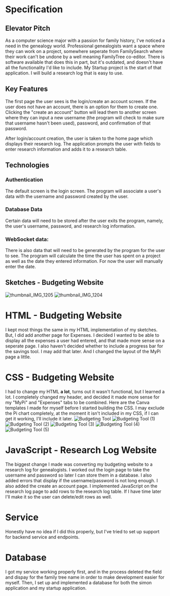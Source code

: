 # Specification
## Elevator Pitch
As a computer science major with a passion for family history, I've noticed a need in the genealogy world. Professional genealogists want a space where they can work on a project, somewhere seperate from FamilySearch where their work can't be undone by a well meaning FamilyTree co-editor. There is software available that does this in part, but it's outdated, and doesn't have all the functionality I'd like to include. My Startup project is the start of that application. I will build a research log that is easy to use.

## Key Features
The first page the user sees is the login/create an account screen. If the user does not have an account, there is an option for them to create one. Clicking the "create an account" button will lead them to another screen where they can input a new username (the program will check to make sure that username hasn't been used), password, and confirmation of that password.

After login/account creation, the user is taken to the home page which displays their research log. The application prompts the user with fields to enter research information and adds it to a research table.

## Technologies
### Authentication
The default screen is the login screen. The program will associate a user's data with the username and password created by the user.

### Database Data
Certain data will need to be stored after the user exits the program, namely, the user's username, password, and research log information.

### WebSocket data:
There is also data that will need to be generated by the program for the user to see. The program will calculate the time the user has spent on a project as well as the date they entered information. For now the user will manually enter the date.

## Sketches - Budgeting Website
![thumbnail_IMG_1205](https://github.com/mkaybug/startup/assets/144390772/77762f13-2eed-4076-9a9e-898f5e944533)
![thumbnail_IMG_1204](https://github.com/mkaybug/startup/assets/144390772/9d46d367-f29b-4cba-a789-cfa32231affd)

# HTML - Budgeting Website
I kept most things the same in my HTML implementation of my sketches. But, I did add another page for Expenses. I decided I wanted to be able to display all the expenses a user had entered, and that made more sense on a seperate page. I also haven't decided whether to include a progress bar for the savings tool. I may add that later. And I changed the layout of the MyPi page a little.

# CSS - Budgeting Website
I had to change my HTML **a lot**, turns out it wasn't functional, but I learned a lot. I completely changed my header, and decided it made more sense for my "MyPi" and "Expenses" tabs to be combined. Here are the Canva templates I made for myself before I started building the CSS. I may exclude the Pi chart completely, at the moment it isn't included in my CSS, if I can get it working, I'll include it later.
![Budgeting Tool](https://github.com/mkaybug/startup/assets/144390772/be203a83-5a21-40e3-be3a-9f3758ac5996)
![Budgeting Tool (1)](https://github.com/mkaybug/startup/assets/144390772/ed8b1cf3-79eb-4a72-84ef-6c37e2dbf573)
![Budgeting Tool (2)](https://github.com/mkaybug/startup/assets/144390772/32a3cf78-cde0-450b-ad09-7304c99bd3b5)
![Budgeting Tool (3)](https://github.com/mkaybug/startup/assets/144390772/88c5a317-7767-4e8f-b1b3-4f31a8055a8a)
![Budgeting Tool (4)](https://github.com/mkaybug/startup/assets/144390772/5f09f229-5866-4955-9be1-40c3586302e4)
![Budgeting Tool (5)](https://github.com/mkaybug/startup/assets/144390772/ace6775a-8a5c-4d8b-b907-c27dc42d3fdb)

# JavaScript - Research Log Website
The biggest change I made was converting my budgeting website to a research log for genealogists. I worked out the login page to take the username and password so later I can store them in a database. I also added errors that display if the username/password is not long enough. I also added the create an account page. I implemented JavaScript on the research log page to add rows to the research log table. If I have time later I'll make it so the user can delete/edit rows as well.

# Service
Honestly have no idea if I did this properly, but I've tried to set up support for backend service and endpoints.

# Database
I got my service working properly first, and in the process deleted the field and dispay for the family tree name in order to make development easier for myself. Then, I set up and implemented a database for both the simon application and my startup application.
